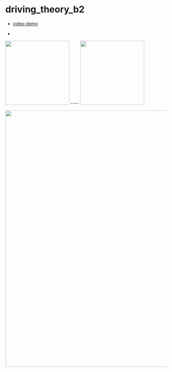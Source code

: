# driving_theory_b2


- [video demo](https://firebasestorage.googleapis.com/v0/b/drivingtheory-b2.appspot.com/o/demo%2F19522481_19522186.mp4?alt=media&token=186f066a-d73e-420e-9a78-2e11738cadd7)

-

<img src="https://firebasestorage.googleapis.com/v0/b/drivingtheory-b2.appspot.com/o/demo%2F1.png?alt=media&token=7a2d9971-1495-40de-991a-2253a5953d56" width="200"> ---- <img src="https://firebasestorage.googleapis.com/v0/b/drivingtheory-b2.appspot.com/o/demo%2F2.png?alt=media&token=1d291765-8f58-4715-8fb7-89434cdf4185" width="200">

<img src="https://firebasestorage.googleapis.com/v0/b/drivingtheory-b2.appspot.com/o/demo%2F3.png?alt=media&token=ab821ffc-151d-4a0c-9298-c9447a6f6295" width="800">
